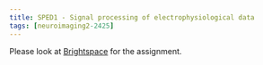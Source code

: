 ```yaml
---
title: SPED1 - Signal processing of electrophysiological data
tags: [neuroimaging2-2425]
---
```


Please look at [Brightspace](https://brightspace.ru.nl/d2l/home/502448) for the assignment.
